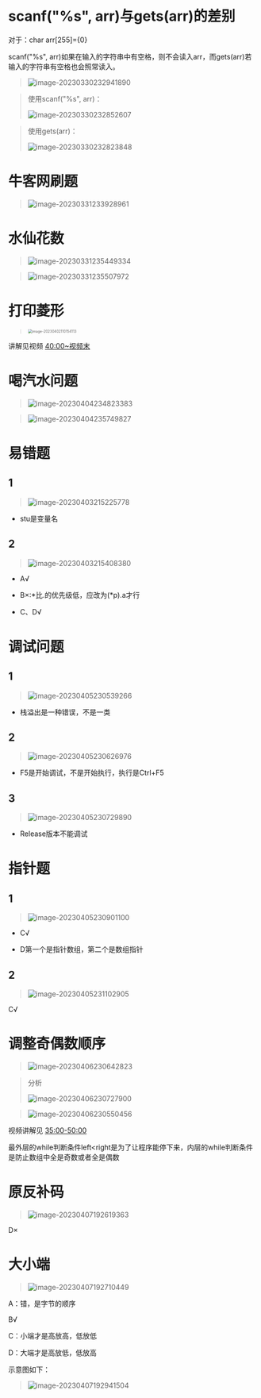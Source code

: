 # scanf("%s", arr)与gets(arr)的差别

对于：char arr[255]={0}

scanf("%s", arr)如果在输入的字符串中有空格，则不会读入arr，而gets(arr)若输入的字符串有空格也会照常读入。

> ![image-20230330232941890](D:\大学\C语言程序设计\C_Learning\C_LearningRecord\随手笔记\image-20230330232941890.png)

> 使用scanf("%s", arr)：
>
> ![image-20230330232852607](D:\大学\C语言程序设计\C_Learning\C_LearningRecord\随手笔记\image-20230330232852607.png)

> 使用gets(arr)：
>
> ![image-20230330232823848](D:\大学\C语言程序设计\C_Learning\C_LearningRecord\随手笔记\image-20230330232823848.png)

# 牛客网刷题

> ![image-20230331233928961](D:\大学\C语言程序设计\C_Learning\C_LearningRecord\随手笔记\image-20230331233928961.png)

# 水仙花数

> ![image-20230331235449334](D:\大学\C语言程序设计\C_Learning\C_LearningRecord\随手笔记\image-20230331235449334.png)

> ![image-20230331235507972](D:\大学\C语言程序设计\C_Learning\C_LearningRecord\随手笔记\image-20230331235507972.png)

# 打印菱形

> <img src="D:\大学\C语言程序设计\C_Learning\C_LearningRecord\随手笔记\image-20230402110154113.png" alt="image-20230402110154113" style="zoom:50%;" />

讲解见视频 [40:00~视频末](https://www.bilibili.com/video/BV1oi4y1g7CF/?p=46&spm_id_from=333.1007.top_right_bar_window_history.content.click&vd_source=b8a7d9f6d396acb27e811371a96d6e9a)

# 喝汽水问题

> ![image-20230404234823383](D:\大学\C语言程序设计\C_Learning\C_LearningRecord\随手笔记\image-20230404234823383.png)

> ![image-20230404235749827](D:\大学\C语言程序设计\C_Learning\C_LearningRecord\随手笔记\image-20230404235749827.png)

# 易错题

## 1

> ![image-20230403215225778](D:\大学\C语言程序设计\C_Learning\C_LearningRecord\随手笔记\image-20230403215225778.png)

- stu是变量名

## 2

> ![image-20230403215408380](D:\大学\C语言程序设计\C_Learning\C_LearningRecord\随手笔记\image-20230403215408380.png)

- A√

- B×:*比.的优先级低，应改为(\*p).a才行
- C、D√

# 调试问题

## 1

> ![image-20230405230539266](D:\大学\C语言程序设计\C_Learning\C_LearningRecord\随手笔记\image-20230405230539266.png)

- 栈溢出是一种错误，不是一类

## 2

> ![image-20230405230626976](D:\大学\C语言程序设计\C_Learning\C_LearningRecord\随手笔记\image-20230405230626976.png)

- F5是开始调试，不是开始执行，执行是Ctrl+F5

## 3

> ![image-20230405230729890](D:\大学\C语言程序设计\C_Learning\C_LearningRecord\随手笔记\image-20230405230729890.png)

- Release版本不能调试

# 指针题

## 1

> ![image-20230405230901100](D:\大学\C语言程序设计\C_Learning\C_LearningRecord\随手笔记\image-20230405230901100.png)

- C√

- D第一个是指针数组，第二个是数组指针

## 2

> ![image-20230405231102905](D:\大学\C语言程序设计\C_Learning\C_LearningRecord\随手笔记\image-20230405231102905.png)

C√

# 调整奇偶数顺序

> ![image-20230406230642823](D:\大学\C语言程序设计\C_Learning\C_LearningRecord\随手笔记\image-20230406230642823.png)

> 分析
>
> ![image-20230406230727900](D:\大学\C语言程序设计\C_Learning\C_LearningRecord\随手笔记\image-20230406230727900.png)

> ![image-20230406230550456](D:\大学\C语言程序设计\C_Learning\C_LearningRecord\随手笔记\image-20230406230550456.png)

视频讲解见 [35:00-50:00](https://www.bilibili.com/video/BV1oi4y1g7CF/?p=47&spm_id_from=333.1007.top_right_bar_window_history.content.click&vd_source=b8a7d9f6d396acb27e811371a96d6e9a)

最外层的while判断条件left<right是为了让程序能停下来，内层的while判断条件是防止数组中全是奇数或者全是偶数

# 原反补码

> ![image-20230407192619363](D:\大学\C语言程序设计\C_Learning\C_LearningRecord\随手笔记\image-20230407192619363.png)

D×

# 大小端

> ![image-20230407192710449](D:\大学\C语言程序设计\C_Learning\C_LearningRecord\随手笔记\image-20230407192710449.png)

A：错，是字节的顺序

B√

C：小端才是高放高，低放低

D：大端才是高放低，低放高

示意图如下：

> ![image-20230407192941504](D:\大学\C语言程序设计\C_Learning\C_LearningRecord\随手笔记\image-20230407192941504.png)

